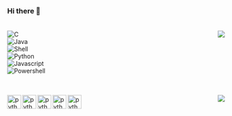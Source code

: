 ### Hi there 👋</br></br>

<img align="right" src="https://github-readme-stats.anuraghazra1.vercel.app/api/top-langs/?username=JohnRyk&layout=compact&hide_border=true&theme=vue-dark" />

![C](https://img.shields.io/badge/-C-192133?style=flat-square&logo=C&logoColor=white)</br>
![Java](https://img.shields.io/badge/-Java-192133?style=flat-square&logo=java&logoColor=white)</br>
![Shell](https://img.shields.io/badge/-Shell-192133?style=flat-square&logo=Shell&logoColor=white)</br>
![Python](https://img.shields.io/badge/-Python-192133?style=flat-square&logo=python&logoColor=white)</br>
![Javascript](https://img.shields.io/badge/-Javascript-192133?style=flat-square&logo=javascript&logoColor=white)</br>
![Powershell](https://img.shields.io/badge/-Powershell-192133?style=flat-square&logo=Powershell&logoColor=white)</br></br></br>


<img align="right" src="https://github-readme-stats.vercel.app/api?username=JohnRyk&hide=contribs&include_all_commits=true&count_private-true&custom_title=JohnRyk's%20GitHub%20Stats&line_height=25&show_icons=true&hide_border=true&bg_color=192133&title_color=efb752&icon_color=efb752&text_color=70bed9">
<img src="https://www.vectorlogo.zone/logos/linux/linux-icon.svg" align="left" width="32" title="python"><img src="https://www.vectorlogo.zone/logos/raspberrypi/raspberrypi-icon.svg" align="left" width="32" title="python"><img src="https://www.vectorlogo.zone/logos/php/php-icon.svg" align="left" width="32" title="python"><img src="https://www.vectorlogo.zone/logos/android/android-icon.svg" align="left" width="32" title="python"><img src="https://www.vectorlogo.zone/logos/google_chrome/google_chrome-icon.svg" align="left" width="32" title="python"></br>


